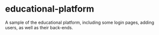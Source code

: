 # educational-platform
A sample of the educational platform, including some login pages, adding users, as well as their back-ends.
